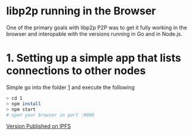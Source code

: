 # libp2p running in the Browser

One of the primary goals with libp2p P2P was to get it fully working in the browser and interopable with the versions running in Go and in Node.js.

# 1. Setting up a simple app that lists connections to other nodes

Simple go into the folder [1](./1) and execute the following

```bash
> cd 1
> npm install
> npm start
# open your browser in port :9090
```

[Version Published on IPFS](http://ipfs.io/ipfs/Qmbc1J7ehw1dNYachbkCWPto4RsnVvqCKNVzmYEod2gXcy)
